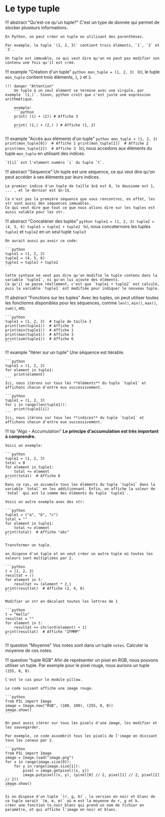 # Le type tuple


!!! abstract "Qu'est-ce qu'un tuple?"
    C'est un type de donnée qui permet de stocker plusieurs informations.

    En Python, on peut créer un tuple en utilisant des parenthèses.

    Par exemple, le tuple `(1, 2, 3)` contient trois éléments, `1`, `2` et `3`.

    Un tuple est immuable, ce qui veut dire qu'on ne peut pas modifier son contenu une fois qu'il est créé.


!!! example "Création d'un tuple"
    ```python
    mon_tuple = (1, 2, 3)
    ```
    Ici, le tuple `mon_tuple` contient trois éléments, `1`, `2` et `3`.

    !!! danger "Attention"
        Un tuple à un seul élément se termine avec une virgule, par exemple `(1,)`. Sinon, python croît que c'est juste une expression arithmétique.

        exemple:
        ```python
        print( (1) + (2)) # Affiche 3

        print( (1,) + (2,) ) # Affiche (1, 2)
        ```


!!! example "Accès aux éléments d'un tuple"
    ```python
    mon_tuple = (1, 2, 3)
    print(mon_tuple[0])  # Affiche 1
    print(mon_tuple[1])  # Affiche 2
    print(mon_tuple[2])  # Affiche 3
    ```
    Ici, nous accedons aux éléments du tuple `mon_tuple` en utilisant des indices.

    `t[i]` est l'element numéro `i` du tuple `t`.

!!! abstract "Séquence"
    Un tuple est une séquence, ce qui veut dire qu'on peut accéder à ses éléments par leurs indices.

    Le premier indice d'un tuple de taille $n$ est 0, le deuxieme est 1, ... , et le dernier est $n-1$.

    Ca n'est pas la première séquence que vous rencontrez, en effet, les str sont aussi des séquences immuables.
    Ce qui veut dire que tout ce que nous allons dire sur les tuples est aussi valable pour les str.

!!! abstract "Concaténer des tuples"
    ```python
    tuple1 = (1, 2, 3)
    tuple2 = (4, 5, 6)
    tuple3 = tuple1 + tuple2
    ```
    Ici, nous concaternons les tuples `tuple1` et `tuple2` en un seul tuple `tuple3`

    On aurait aussi pu avoir ce code:

    ```python
    tuple1 = (1, 2, 3)
    tuple2 = (4, 5, 6)
    tuple1 = tuple1 + tuple2
    ```

    Cette syntaxe ne veut pas dire qu'on modifie le tuple contenu dans la variable `tuple1`, ni qu'on lui ajoute des éléments.
    Ce qu'il se passe réellement, c'est que `tuple1 + tuple2` est calculé, puis la variable `tuple1` est modifiée pour indiquer le nouveau tuple.


!!! abstract "Fonctions sur les tuples"
    Avec les tuples, on peut utiliser toutes les fonctionns disponibles pour les séquences, comme `len()`, `min()`, `max()`, `sum()`, etc.

    ```python
    tuple1 = (1, 2, 3)  # tuple de taille 3
    print(len(tuple1))  # Affiche 3
    print(min(tuple1))  # Affiche 1
    print(max(tuple1))  # Affiche 3
    print(sum(tuple1))  # Affiche 6
    ```

!!!  example "Itérer sur un tuple"
    Une séquence est itérable.

    ```python
    tuple1 = (1, 2, 3)
    for element in tuple1:
        print(element)
    ```
    Ici, nous itérons sur tous les **éléments** du tuple `tuple1` et affichons chacun d'entre eux successivement.

    ```python
    tuple1 = (1, 2, 3)
    for i in range(len(tuple1)):
        print(tuple1[i])
    ```
    Ici, nous itérons sur tous les **indices** du tuple `tuple1` et affichons chacun d'entre eux successivement.


!!! tip "Algo - Accumulation"
    **Le principe d'accumulation est très important à comprendre.**
    
    Voici un exemple:

    ```python
    tuple1 = (1, 2, 3)
    total = 0
    for element in tuple1:
        total += element
    print(total)  # Affiche 6
    ```
    Dans ce cas, on accumule tous les éléments du tuple `tuple1` dans la variable `total` en les additionnant. Enfin, on affiche la valeur de `total` qui est la somme des éléments du tuple `tuple1`.

    Voici un autre exemple avec des str:

    ```python
    tuple1 = ("a", "b", "c")
    total = ""
    for element in tuple1:
        total += element
    print(total)  # Affiche "abc"
    ```

    Transformer un tuple.

    on dispose d'un tuple et on veut créer un autre tuple où toutes les valeurs sont multipliées par 2.

    ```python
    t = (1, 2, 3)
    resultat = ()
    for element in t:
        resultat += (element * 2,)
    print(resultat)  # Affiche (2, 4, 6)
    ``` 

    Modifier un str en décalant toutes les lettres de 1

    ```python
    t = "Hello"
    resultat = ""
    for element in t:
        resultat += chr(ord(element) + 1)
    print(resultat)  # Affiche "IFMMP"
    ```

!!! question "Moyenne"
    Vos notes sont dans un tuple `notes`. Calculer la moyenne de ces notes.


!!! question "tuple RGB"
    Afin de représenter un pixel en RGB, nous pouvons utiliser un tuple.
    Par exemple pour le pixel rouge, nous aurions un tuple `(255, 0, 0)`.

    C'est le cas pour le module pillow.

    Le code suivant affiche une image rouge.

    ```python
    from PIL import Image
    image = Image.new("RGB", (100, 100), (255, 0, 0))
    image.show()
    ```

    On peut aussi itérer sur tous les pixels d'une image, les modifier et les sauvegarder.

    Par exemple, ce code assombrit tous les pixels de l'image en divisant tous les canaux par 2.

    ```python
    from PIL import Image
    image = Image.load("image.png")
    for x in range(image.size[0]):
        for y in range(image.size[1]):
            pixel = image.getpixel((x, y))
            image.putpixel((x, y), (pixel[0] // 2, pixel[1] // 2, pixel[2] // 2))
    image.show()
    ```

    Si on dispose d'un tuple `(r, g, b)`, la version en noir et blanc de ce tuple serait `(m, m, m)` où m est la moyenne de r, g et b.
    créer une fonction to_noir_blanc qui prend un nom de fichier en paramètre, et qui affiche l'image en noir et blanc.

